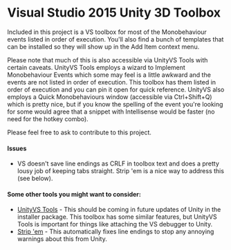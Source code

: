 # Visual Studio 2015 Unity 3D Toolbox
Included in this project is a VS toolbox for most of the Monobehaviour events listed in order of execution. You'll also find a bunch of templates that can be installed so they will show up in the Add Item context menu.

Please note that much of this is also accessible via UnityVS Tools with certain caveats. UnityVS Tools employs a wizard to Implement Monobehaviour Events which some may feel is a little awkward and the events are not listed in order of execution. This toolbox has them listed in order of execution and you can pin it open for quick reference. UnityVS also employs a Quick Monobehaviours window (accessible via Ctrl+Shift+Q) which is pretty nice, but if you know the spelling of the event you're looking for some would agree that a snippet with Intellisense would be faster (no need for the hotkey combo).  

Please feel free to ask to contribute to this project.

#### Issues
* VS doesn't save line endings as CRLF in toolbox text and does a pretty lousy job of keeping tabs straight. Strip 'em is a nice way to address this (see below).

#### Some other tools you might want to consider:
* [UnityVS Tools](https://www.visualstudio.com/features/unitytools-vs) - This should be coming in future updates of Unity in the installer package. This toolbox has some similar features, but UnityVS Tools is important for things like attaching the VS debugger to Unity.
* [Strip 'em](http://www.grebulon.com/software/stripem.php) - This automatically fixes line endings to stop any annoying warnings about this from Unity.